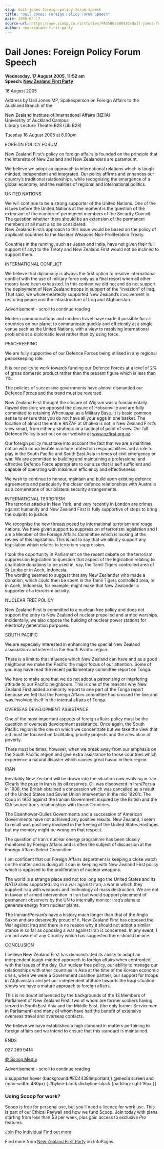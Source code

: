 ```yaml
---
slug: dail-jones-foreign-policy-forum-speech
title: "Dail Jones: Foreign Policy Forum Speech"
date: 2005-08-17
source-url: https://www.scoop.co.nz/stories/PA0508/S00430/dail-jones-foreign-policy-forum-speech.htm
author: new-zealand-first-party
---
```

Dail Jones: Foreign Policy Forum Speech
=======================================

**Wednesday, 17 August 2005, 11:52 am**  
**Speech: [New Zealand First Party](https://info.scoop.co.nz/New_Zealand_First_Party)**

16 August 2005

Address by Dail Jones MP, Spokesperson on Foreign Affairs to the Auckland Branch of the

New Zealand Institute of International Affairs (NZIIA)  
University of Auckland Campus  
Library Lecture Theatre B28 (Lib B28)

Tuesday 16 August 2005 at 6.00pm

FOREIGN POLICY FORUM

New Zealand First’s policy on foreign affairs is founded on the principle that the interests of New Zealand and New Zealanders are paramount.

We believe we adopt an approach to international relations which is tough minded, independent and integrated. Our policy affirms and enhances our country’s traditional relationships, while recognising the emergence of a global economy, and the realities of regional and international politics.

  
UNITED NATIONS

We will continue to be a strong supporter of the United Nations. One of the issues before the United Nations at the moment is the question of the extension of the number of permanent members of the Security Council. The question whether there should be an extension of the permanent members at all must also be considered.  
New Zealand First’s approach to this issue would be based on the policy of applicant countries to the Nuclear Weapons Non-Proliferation Treaty.

Countries in the running, such as Japan and India, have not given their full support (if any) to the Treaty and New Zealand First would not be inclined to support them.

INTERNATIONAL CONFLICT

We believe that diplomacy is always the first option to resolve international conflict with the use of military force only as a final resort when all other means have been exhausted. In this context we did not and do not support the deployment of New Zealand troops in support of the “invasion” of Iraq. That said, we whole-heartedly supported New Zealand’s involvement in restoring peace and the infrastructure of Iraq and Afghanistan.

Advertisement - scroll to continue reading





Modern communications and modern travel have made it possible for all countries on our planet to communicate quickly and efficiently at a single venue such as the United Nations, with a view to resolving international problems at a diplomatic level rather than by using force.

PEACEKEEPING

We are fully supportive of our Defence Forces being utilised in any regional peacekeeping role.

It is our policy to work towards funding our Defence Forces at a level of 2% of gross domestic product rather than the present figure which is less than 1%.

The policies of successive governments have almost dismantled our Defence Forces and the trend must be reversed.

New Zealand First thought the closure of Wigram was a fundamentally flawed decision; we opposed the closure of Hobsonville and are fully committed to retaining Whenuapai as a Military Base. It is basic common sense to ensure that you do not have all your eggs in one basket. The location of almost the entire RNZAF at Ohakea is not in New Zealand First’s view smart, from either a strategic or a tactical of point of view. Our full Defence Policy is set out on our website at www.nzfirst.org.nz

Our foreign policy must take into account the fact that we are a maritime nation with considerable maritime protection responsibilities and a role to play in the South Pacific and South East Asia in times of civil emergency or war. We are committed to building and maintaining a professional and effective Defence Force appropriate to our size that is self sufficient and capable of operating with maximum efficiency and effectiveness.

We wish to continue to honour, maintain and build upon existing defence agreements and particularly the closer defence relationships with Australia as a cornerstone of our bilateral security arrangements.

INTERNATIONAL TERRORISM  
The terrorist attacks in New York, and very recently in London are crimes against humanity and New Zealand First is fully supportive of steps to bring the culprits to justice.

We recognise the new threats posed by international terrorism and rouge nations. We have given support to suppression of terrorism legislation and I am a Member of the Foreign Affairs Committee which is looking at the review of this legislation. This is not to say that we blindly support any legislation which relates to terrorism suppression.

I took the opportunity in Parliament on the recent debate on the terrorism suppression legislation to question that aspect of the legislation relating to charitable donations to be used in, say, the Tamil Tigers controlled area of SriLanka or in Aceh, Indonesia.  
The wording seemed to suggest that any New Zealander who made a donation, which could then be spent in the Tamil Tigers controlled area, or in Aceh, Indonesia, for example, might make that New Zealander a supporter of a terrorism activity.

NUCLEAR FREE POLICY

New Zealand First is committed to a nuclear-free policy and does not support the entry to New Zealand of nuclear propelled and armed warships. Incidentally, we also oppose the building of nuclear power stations for electricity generation purposes.

SOUTH PACIFIC

We are especially interested in enhancing the special New Zealand association and interest in the South Pacific region.

There is a limit to the influence which New Zealand can have and as a good neighbour we make the Pacific the major focus of our attention. Some of you may have read the recent parliamentary committee report on Tonga.

We have to make sure that we do not adopt a patronising or interfering attitude to our Pacific neighbours. This is one of the reasons why New Zealand First added a minority report to one part of the Tonga report because we felt that the Foreign Affairs committee had crossed the line and was involving itself in the internal affairs of Tonga.

OVERSEAS DEVELOPMENT ASSISTANCE

One of the most important aspects of foreign affairs policy must be the question of overseas development assistance. Once again, the South Pacific region is the one on which we concentrate but we take the view that aid must be focused on facilitating priority projects and the alleviation of poverty.

There must be times, however, when we break away from our emphasis on the South Pacific region and give extra assistance to those countries which experience a natural disaster which causes great havoc in their region.

  
IRAN

Inevitably New Zealand will be drawn into the situation now evolving in Iran. Clearly the prize in Iran is its oil reserves. Oil was discovered in Iran/Persia in 1908; the British obtained a concession which was cancelled as a result of the United States and Soviet Union intervention in the mid 1920’s. The Coup in 1953 against the Iranian Government inspired by the British and the CIA soured Iran’s relationships with those Countries.

The Eisenhower-Dulles Governments and a succession of American Governments have not achieved any positive results. New Zealand, I seem to recall was positively involved in the freeing of the United States Hostages but my memory might be wrong on that respect.

The question of Iran’s nuclear energy programme has been closely monitored by Foreign Affairs and is often the subject of discussion at the Foreign Affairs Select Committee.

I am confident that our Foreign Affairs department is keeping a close watch on the matter and is doing all it can in keeping with New Zealand First policy which is opposed to the proliferation of nuclear weapons.

The world is a strange place and not too long ago the United States and its NATO allies supported Iraq in a war against Iran; a war in which they supplied Iraq with weapons and technology of mass destruction. We are not in favour of armed intervention in Iran but would support placement of permanent observers by the UN to internally monitor Iraq’s plans to generate energy from nuclear plants.

The Iranian/Persian’s have a history much longer than that of the Anglo Saxon and are deservedly proud of it. New Zealand First has opposed the War against Iraq and there is no reason why it should not adopt a similar stance in so far as opposing a war against Iran is concerned. In any event, I am not aware of any Country which has suggested there should be one.

CONCLUSION

I believe New Zealand First has demonstrated its ability to adopt an independent tough-minded approach to foreign affairs when confronted with the issues of the day. Our nuclear free policy, our ability to manage our relationships with other countries in Asia at the time of the Korean economic crisis, when we were a Government coalition partner, our support for troops in Afghanistan and yet our independent attitude towards the Iraqi situation shows we have a mature approach to foreign affairs.

This is no doubt influenced by the backgrounds of the 13 Members of Parliament of New Zealand First, two of whom are former soldiers having served in South East Asia and the Middle East, (the only former Servicemen in Parliament) and many of whom have had the benefit of extensive overseas travel and overseas contacts.

We believe we have established a high standard in matters pertaining to foreign affairs and we intend to ensure that this standard is maintained.

ENDS

027 289 9414

[© Scoop Media](http://www.scoop.co.nz/about/terms.html)  

Advertisement - scroll to continue reading



a.supporter:hover {background:#EC4438!important;} @media screen and (max-width: 480px) { #byline-block div.byline-block {padding-right:16px;}}

### Using Scoop for work?

Scoop is free for personal use, but you’ll need a licence for work use. This is part of our Ethical Paywall and how we fund Scoop. Join today with plans starting from less than $3 per week, plus gain access to exclusive _Pro_ features.  
  
[Join Pro Individual](https://pro.scoop.co.nz/Individual/?from=ProIn24) [Find out more](https://pro.scoop.co.nz/using-scoop-for-work/?from=ProIn24)

Find more from [New Zealand First Party](https://info.scoop.co.nz/New_Zealand_First_Party) on InfoPages.
